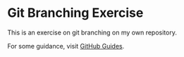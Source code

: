 # Git Branching Exercise

This is an exercise on git branching on my own repository.

For some guidance, visit [GitHub Guides](https://guides.github.com/).